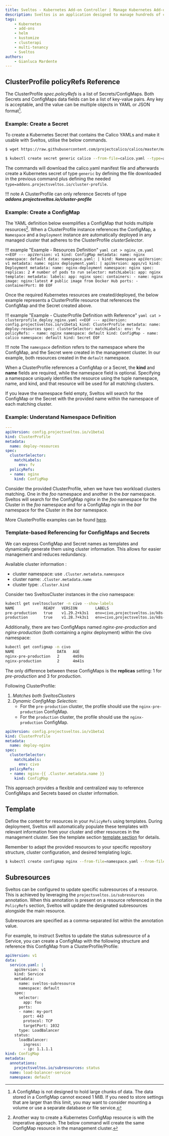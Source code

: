 ```yaml
---
title: Sveltos - Kubernetes Add-on Controller | Manage Kubernetes Add-ons with Ease
description: Sveltos is an application designed to manage hundreds of clusters by providing declarative APIs to deploy Kubernetes add-ons across multiple clusters.
tags:
    - Kubernetes
    - add-ons
    - helm
    - kustomize
    - clusterapi
    - multi-tenancy
    - Sveltos
authors:
    - Gianluca Mardente
---
```


## ClusterProfile policyRefs Reference

The ClusterProfile *spec.policyRefs* is a list of Secrets/ConfigMaps. Both Secrets and ConfigMaps data fields can be a list of key-value pairs. Any key is acceptable, and the value can be multiple objects in YAML or JSON format[^1].

### Example: Create a Secret

To create a Kubernetes Secret that contains the Calico YAMLs and make it usable with Sveltos, utilise the below commands.

```bash
$ wget https://raw.githubusercontent.com/projectcalico/calico/master/manifests/calico.yaml

$ kubectl create secret generic calico --from-file=calico.yaml --type=addons.projectsveltos.io/cluster-profile
```

The commands will download the calico.yaml manifest file and afterwards create a Kubernetes secret of type `generic` by defining the file downloaded in the previous command plus defining the needed `type=addons.projectsveltos.io/cluster-profile`.

!!! note
    A ClusterProfile can only reference Secrets of type ***addons.projectsveltos.io/cluster-profile***

### Example: Create a ConfigMap

The YAML definition below exemplifies a ConfigMap that holds multiple resources[^2]. When a ClusterProfile instance references the ConfigMap, a `Namespace` and a `Deployment` instance are automatically deployed in any managed cluster that adheres to the ClusterProfile *clusterSelector*.

!!! example "Example - Resources Definition"
    ```yaml
    cat > nginx_cm.yaml <<EOF
    ---
    apiVersion: v1
    kind: ConfigMap
    metadata:
      name: nginx
      namespace: default
    data:
      namespace.yaml: |
        kind: Namespace
        apiVersion: v1
        metadata:
          name: nginx
      deployment.yaml: |
        apiVersion: apps/v1
        kind: Deployment
        metadata:
          name: nginx-deployment
          namespace: nginx
        spec:
          replicas: 2 # number of pods to run
          selector:
            matchLabels:
              app: nginx
          template:
            metadata:
              labels:
                app: nginx
            spec:
              containers:
              - name: nginx
                image: nginx:latest # public image from Docker Hub
                ports:
                - containerPort: 80
    EOF
    ```

Once the required Kubernetes resources are created/deployed, the below example represents a ClusterProfile resource that references the ConfigMap and the Secret created above.

!!! example "Example - ClusterProfile Definition with Reference"
    ```yaml
    cat > clusterprofile_deploy_nginx.yaml <<EOF
    ---
    apiVersion: config.projectsveltos.io/v1beta1
    kind: ClusterProfile
    metadata:
      name: deploy-resources
    spec:
      clusterSelector:
        matchLabels:
          env: fv
      policyRefs:
      - name: nginx
        namespace: default
        kind: ConfigMap
      - name: calico
        namespace: default
        kind: Secret
    EOF
    ```

!!! note
    The `namespace` definition refers to the namespace where the ConfigMap, and the Secret were created in the management cluster. In our example, both resources created in the `default` namespace.

When a ClusterProfile references a ConfigMap or a Secret, the **kind** and **name** fields are required, while the namespace field is optional. Specifying a namespace uniquely identifies the resource using the tuple namespace, name, and kind, and that resource will be used for all matching clusters.

If you leave the namespace field empty, Sveltos will search for the ConfigMap or the Secret with the provided name within the namespace of each matching cluster.

### Example: Understand Namespace Definition

```yaml
---
apiVersion: config.projectsveltos.io/v1beta1
kind: ClusterProfile
metadata:
  name: deploy-resources
spec:
  clusterSelector:
    matchLabels:
      env: fv
  policyRefs:
  - name: nginx
    kind: ConfigMap
```

Consider the provided ClusterProfile, when we have two workload clusters matching. One in the _foo_ namespace and another in the _bar_ namespace. Sveltos will search for the ConfigMap _nginx_ in the _foo_ namespace for the Cluster in the _foo_ namespace and for a ConfigMap _ngix_ in the _bar_ namespace for the Cluster in the _bar_ namespace.

More ClusterProfile examples can be found [here](https://github.com/projectsveltos/sveltos-manager/tree/main/examples "Manage Kubernetes add-ons: examples").


### Template-based Referencing for ConfigMaps and Secrets

We can express ConfigMap and Secret names as templates and dynamically generate them using cluster information. This allows for easier management and reduces redundancy.

Available cluster information :

- cluster namespace: use `.Cluster.metadata.namespace`
- cluster name: `.Cluster.metadata.name`
- cluster type: `.Cluster.kind`

Consider two SveltosCluster instances in the _civo_ namespace:

```bash
kubectl get sveltoscluster -n civo --show-labels
NAME             READY   VERSION        LABELS
pre-production   true    v1.29.2+k3s1   env=civo,projectsveltos.io/k8s-version=v1.29.2
production       true    v1.28.7+k3s1   env=civo,projectsveltos.io/k8s-version=v1.28.7
```

Additionally, there are two ConfigMaps named _nginx-pre-production_ and _nginx-production_ (both containing a _nginx_ deployment) within the civo namespace:

```bash
kubectl get configmap -n civo
NAME                   DATA   AGE
nginx-pre-production   2      4m59s
nginx-production       2      4m41s
```

The only difference between these ConfigMaps is the __replicas__ setting: 1 for _pre-production_ and 3 for _production_.

Following ClusterProfile:

1. *Matches both SveltosClusters*
2. *Dynamic ConfigMap Selection*:
    - For the `pre-production` cluster, the profile should use the `nginx-pre-production` ConfigMap.
    - For the `production` cluster, the profile should use the `nginx-production` ConfigMap.

```yaml hl_lines="9-11"
apiVersion: config.projectsveltos.io/v1beta1
kind: ClusterProfile
metadata:
  name: deploy-nginx
spec:
  clusterSelector:
    matchLabels:
      env: civo
  policyRefs:
  - name: nginx-{{ .Cluster.metadata.name }}
    kind: ConfigMap
```
This approach provides a flexible and centralized way to reference ConfigMaps and Secrets based on cluster information.

## Template

Define the content for resources in your `PolicyRefs` using templates. During deployment, Sveltos will automatically populate these templates with relevant information from your cluster and other resources in the management cluster.
See the template section [template section](../template/template_generic_examples.md) for details.

Remember to adapt the provided resources to your specific repository structure, cluster configuration, and desired templating logic.

[^1]:A ConfigMap is not designed to hold large chunks of data. The data stored in a ConfigMap cannot exceed 1 MiB. If you need to store settings that are larger than this limit, you may want to consider mounting a volume or use a separate database or file service.
[^2]: Another way to create a Kubernetes ConfigMap resource is with the imperative approach. The below command will create the same ConfigMap resource in the management cluster.
```bash
$ kubectl create configmap nginx --from-file=namespace.yaml --from-file=deployment.yaml
```

## Subresources

Sveltos can be configured to update specific subresources of a resource. This is achieved by leveraging the `projectsveltos.io/subresources` annotation.
When this annotation is present on a resource referenced in the `PolicyRefs` section, Sveltos will update the designated subresources alongside the main resource.

Subresources are specified as a comma-separated list within the annotation value.

For example, to instruct Sveltos to update the status subresource of a Service, you can create a ConfigMap with the following structure and reference this ConfigMap from a ClusterProfile/Profile:

```yaml hl_lines="24-25"
apiVersion: v1
data:
  service.yaml: |
    apiVersion: v1
    kind: Service
    metadata:
      name: sveltos-subresource
      namespace: default
    spec:
      selector:
        app: foo
      ports:
      - name: my-port
        port: 443
        protocol: TCP
        targetPort: 1032
      type: LoadBalancer
    status:
      loadBalancer:
        ingress:
        - ip: 1.1.1.1
kind: ConfigMap
metadata:
  annotations:
    projectsveltos.io/subresources: status
  name: load-balancer-service
  namespace: default
```
